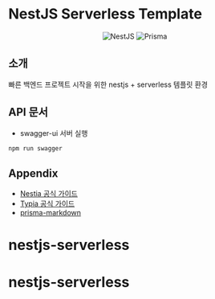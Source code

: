 # NestJS Serverless Template

<div align=center>

![NestJS](https://img.shields.io/badge/nestjs-%23E0234E.svg?style=for-the-badge&logo=nestjs&logoColor=white)
![Prisma](https://img.shields.io/badge/Prisma-3982CE?style=for-the-badge&logo=Prisma&logoColor=white)

</div>

## 소개

빠른 백엔드 프로젝트 시작을 위한 nestjs + serverless 템플릿 환경

## API 문서

-   swagger-ui 서버 실행

```bash
npm run swagger
```

## Appendix

-   [Nestia 공식 가이드](https://nestia.io/docs/)
-   [Typia 공식 가이드](https://typia.io/docs/)
-   [prisma-markdown](https://www.npmjs.com/package/prisma-markdown)

# nestjs-serverless

# nestjs-serverless
